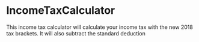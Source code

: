 # IncomeTaxCalculator
This income tax calculator will calculate your income tax with the new 2018 tax brackets. It will also subtract the standard deduction
